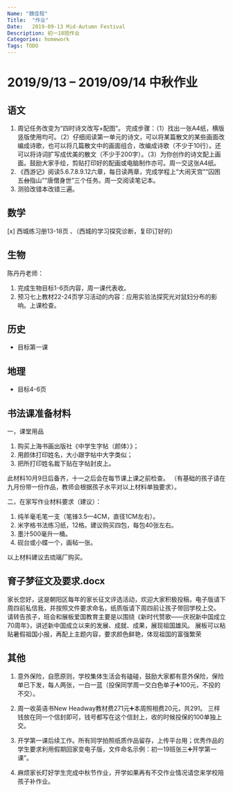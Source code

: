 ```yaml
---
Name: "魏佳程"
Title:  "作业"
Date:   2019-09-13 Mid-Autumn Festival
Description: 初一18班作业
Categories: homework
Tags: TODO
---
```


# 2019/9/13 – 2019/09/14 中秋作业

## 语文

1. 周记任务改变为“四时诗文改写+配图”。
完成步骤：（1）找出一张A4纸，横版竖版使用均可。（2）仔细阅读第一单元的诗文，可以将某篇散文的某些画面改编成诗歌，也可以将几篇散文中的画面组合，改编成诗歌（不少于10行）。还可以将诗词扩写成优美的散文（不少于200字）。（3）为你创作的诗文配上画面。鼓励大家手绘，剪贴打印好的配画或电脑制作亦可。周一交这张A4纸。
2. 《西游记》阅读5.6.7.8.9.12六章，每日读两章，完成学程上“大闹天宫”“囚困五~~台~~指山”“唐僧身世”三个任务。周一交阅读笔记本。
3. 测验改错本改错三遍。

## 数学

[x] 西城练习册13-18页 、（西城的学习探究诊断，复印订好的）

## 生物

陈丹丹老师：

1. 完成生物目标1-6页内容，周一课代表收。
2. 预习七上教材22-24页学习活动的内容：应用实验法探究光对鼠妇分布的影响。上课检查。

## 历史

- 目标第一课

## 地理

- 目标4-6页

## 书法课准备材料

一，课堂用品

1. 购买上海书画出版社《中学生字帖（颜体）》；
2. 用颜体打印姓名，大小跟字帖中大字类似；
3. 把所打印姓名裁下贴在字帖封皮上。

此材料10月9日后备齐，十一之后会在每节课上课之前检查。
（有基础的孩子请在九月份带一份作品，教师会根据孩子水平对以上材料单独要求）。

二，在家写作业材料要求（建议）：

1. 纯羊毫毛笔一支（笔锋3.5—4CM，直径1CM左右）。
2. 米字格书法练习纸，12格。建议购买四包，每包40张左右。
3. 墨汁500毫升一桶。
4. 砚台或小蝶一个，画毡一张。

以上材料建议去琉璃厂购买。

## 育子梦征文及要求.docx

家长您好，这是朝阳区每年的家长征文评选活动，欢迎大家积极投稿，电子版请下周四前私信我，并按照文件要求命名，纸质版请下周四前让孩子带回学校上交。
请转告孩子，班会和展板爱国教育主要是以围绕《新时代赞歌——庆祝新中国成立70周年》，讲述新中国成立以来的发展、成就、成果，展现祖国雄风。
展板可以粘贴暑假祖国小报，再配上主题内容，要求颜色鲜艳，体现祖国的富强繁荣

## 其他

1. 意外保险，自愿原则，学校集体生活会有磕碰，鼓励大家都有意外保险，保险单已下发，每人两张，一白一蓝（投保同学周一交白色单子➕100元，不投的不交）。

2. 周一收英语书New Headway教材费271元➕本周照相费20元，共291。
三样钱放在同一个信封即可，钱号都写在这个信封上，收的时候投保的100单独上交。

3. 开学第一课后续工作。所有同学拍照纸质作品留存，上传平台用；优秀作品的学生要求利用假期回家变电子版，文件命名示例：初一19班张三➕开学第一课”。

4. 麻烦家长盯好学生完成中秋节作业，开学如果再有不交作业情况请您来学校陪孩子补作业。
